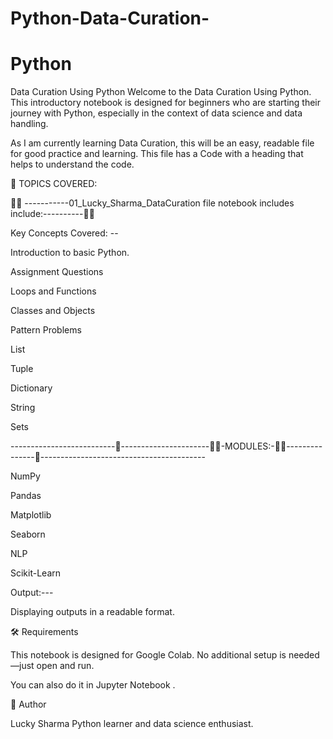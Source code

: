 # Python-Data-Curation-

# Python

Data Curation Using Python
Welcome to the Data Curation Using Python. This introductory notebook is designed for beginners who are starting their journey with Python, especially in the context of data science and data handling.

As I am currently learning Data Curation, this will be an easy, readable file for good practice and learning. This file has a Code with a heading that helps to understand the code.

📘 TOPICS COVERED:

👨‍💻 -----------01_Lucky_Sharma_DataCuration file notebook includes include:----------👨‍💻

Key Concepts Covered: --

Introduction to basic Python.

Assignment Questions

Loops and Functions

Classes and Objects

Pattern Problems

List

Tuple

Dictionary

String

Sets

--------------------------📘----------------------👨‍💻-MODULES:-👨‍💻---------------📘-----------------------------------------

NumPy

Pandas

Matplotlib

Seaborn

NLP

Scikit-Learn

Output:---

Displaying outputs in a readable format.

🛠️ Requirements

This notebook is designed for Google Colab. No additional setup is needed—just open and run.

You can also do it in Jupyter Notebook .

📌 Author

Lucky Sharma
Python learner and data science enthusiast.
